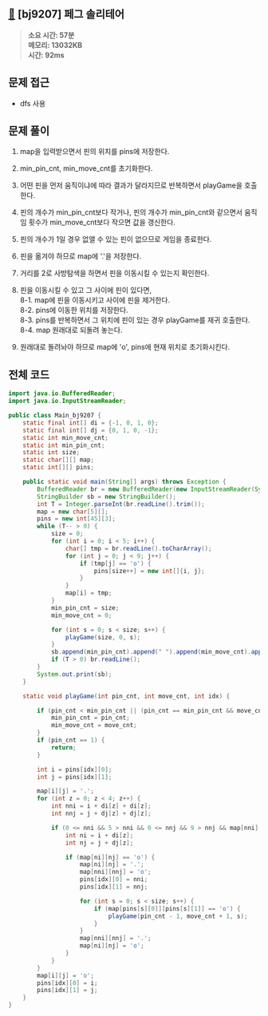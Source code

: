 ## [📍](https://www.acmicpc.net/problem/9207) [bj9207] 페그 솔리테어

> **소요 시간: 57분<br>
> 메모리: 13032KB<br>
> 시간: 92ms**

## 문제 접근

- dfs 사용

## 문제 풀이

1. map을 입력받으면서 핀의 위치를 pins에 저장한다.

2. min_pin_cnt, min_move_cnt를 초기화한다.

3. 어떤 핀을 먼저 움직이냐에 따라 결과가 달라지므로 반복하면서 playGame을 호출한다.

4. 핀의 개수가 min_pin_cnt보다 작거나, 핀의 개수가 min_pin_cnt와 같으면서 움직임 횟수가 min_move_cnt보다 작으면 값을 갱신한다.

5. 핀의 개수가 1일 경우 없앨 수 있는 핀이 없으므로 게임을 종료한다.

6. 핀을 옮겨야 하므로 map에 '.'을 저장한다.

7. 거리를 2로 사방탐색을 하면서 핀을 이동시킬 수 있는지 확인한다.

8. 핀을 이동시킬 수 있고 그 사이에 핀이 있다면, <br>
   8-1. map에 핀을 이동시키고 사이에 핀을 제거한다. <br>
   8-2. pins에 이동한 위치를 저장한다.<br>
   8-3. pins를 반복하면서 그 위치에 핀이 있는 경우 playGame를 재귀 호출한다.<br>
   8-4. map 원래대로 되돌려 놓는다.<br>

9. 원래대로 돌려놔야 하므로 map에 'o', pins에 현재 위치로 초기화시킨다.

## 전체 코드

```java
import java.io.BufferedReader;
import java.io.InputStreamReader;

public class Main_bj9207 {
    static final int[] di = {-1, 0, 1, 0};
    static final int[] dj = {0, 1, 0, -1};
    static int min_move_cnt;
    static int min_pin_cnt;
    static int size;
    static char[][] map;
    static int[][] pins;

    public static void main(String[] args) throws Exception {
        BufferedReader br = new BufferedReader(new InputStreamReader(System.in));
        StringBuilder sb = new StringBuilder();
        int T = Integer.parseInt(br.readLine().trim());
        map = new char[5][];
        pins = new int[45][3];
        while (T-- > 0) {
            size = 0;
            for (int i = 0; i < 5; i++) {
                char[] tmp = br.readLine().toCharArray();
                for (int j = 0; j < 9; j++) {
                    if (tmp[j] == 'o') {
                        pins[size++] = new int[]{i, j};
                    }
                }
                map[i] = tmp;
            }
            min_pin_cnt = size;
            min_move_cnt = 0;

            for (int s = 0; s < size; s++) {
                playGame(size, 0, s);
            }
            sb.append(min_pin_cnt).append(" ").append(min_move_cnt).append("\n");
            if (T > 0) br.readLine();
        }
        System.out.print(sb);
    }

    static void playGame(int pin_cnt, int move_cnt, int idx) {

        if (pin_cnt < min_pin_cnt || (pin_cnt == min_pin_cnt && move_cnt < min_move_cnt)) {
            min_pin_cnt = pin_cnt;
            min_move_cnt = move_cnt;
        }
        if (pin_cnt == 1) {
            return;
        }

        int i = pins[idx][0];
        int j = pins[idx][1];

        map[i][j] = '.';
        for (int z = 0; z < 4; z++) {
            int nni = i + di[z] + di[z];
            int nnj = j + dj[z] + dj[z];

            if (0 <= nni && 5 > nni && 0 <= nnj && 9 > nnj && map[nni][nnj] == '.') {
                int ni = i + di[z];
                int nj = j + dj[z];

                if (map[ni][nj] == 'o') {
                    map[ni][nj] = '.';
                    map[nni][nnj] = 'o';
                    pins[idx][0] = nni;
                    pins[idx][1] = nnj;

                    for (int s = 0; s < size; s++) {
                        if (map[pins[s][0]][pins[s][1]] == 'o') {
                            playGame(pin_cnt - 1, move_cnt + 1, s);
                        }
                    }
                    map[nni][nnj] = '.';
                    map[ni][nj] = 'o';
                }
            }
        }
        map[i][j] = 'o';
        pins[idx][0] = i;
        pins[idx][1] = j;
    }
}
```
